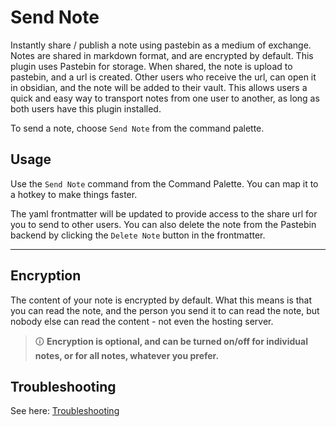# Send Note

Instantly share / publish a note using pastebin as a medium of exchange. Notes are shared in markdown format, and are encrypted by default. This plugin uses Pastebin for storage. When shared, the note is upload to pastebin, and a url is created. Other users who receive the url, can open it in obsidian, and the note will be added to their vault. This allows users a quick and easy way to transport notes from one user to another, as long as both users have this plugin installed.

To send a note, choose `Send Note` from the command palette.

## Usage

Use the `Send Note` command from the Command Palette. You can map it to a hotkey to make things faster.

The yaml frontmatter will be updated to provide access to the share url for you to send to other users. You can also delete the note from the Pastebin backend by clicking the `Delete Note` button in the frontmatter.

---

## Encryption

The content of your note is encrypted by default. What this means is that you can read the note, and the person you send it to can read the note, but nobody else can read the content - not even the hosting server.

> 🛈 **Encryption is optional, and can be turned on/off for individual notes, or for all notes, whatever you prefer.**

## Troubleshooting

See here: [Troubleshooting](https://docs.note.sx/Troubleshooting)
